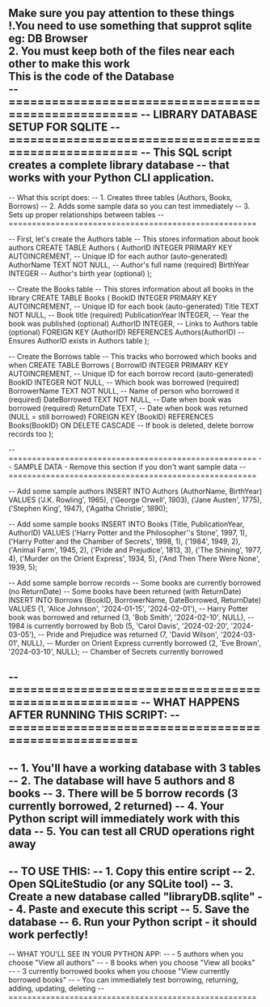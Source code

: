 Make sure you pay attention to these things<br>
!.You need to use something that supprot sqlite eg: DB Browser<br>
2. You must keep both of the files near each other to make this work<br>
This is the code of the Database<br>
-- =====================================================
-- LIBRARY DATABASE SETUP FOR SQLITE
-- =====================================================
-- This SQL script creates a complete library database
-- that works with your Python CLI application.
-- 
-- What this script does:
-- 1. Creates three tables (Authors, Books, Borrows)
-- 2. Adds some sample data so you can test immediately
-- 3. Sets up proper relationships between tables
-- =====================================================

-- First, let's create the Authors table
-- This stores information about book authors
CREATE TABLE Authors (
    AuthorID INTEGER PRIMARY KEY AUTOINCREMENT,  -- Unique ID for each author (auto-generated)
    AuthorName TEXT NOT NULL,                    -- Author's full name (required)
    BirthYear INTEGER                            -- Author's birth year (optional)
);

-- Create the Books table
-- This stores information about all books in the library
CREATE TABLE Books (
    BookID INTEGER PRIMARY KEY AUTOINCREMENT,   -- Unique ID for each book (auto-generated)
    Title TEXT NOT NULL,                        -- Book title (required)
    PublicationYear INTEGER,                    -- Year the book was published (optional)
    AuthorID INTEGER,                           -- Links to Authors table (optional)
    FOREIGN KEY (AuthorID) REFERENCES Authors(AuthorID)  -- Ensures AuthorID exists in Authors table
);

-- Create the Borrows table
-- This tracks who borrowed which books and when
CREATE TABLE Borrows (
    BorrowID INTEGER PRIMARY KEY AUTOINCREMENT, -- Unique ID for each borrow record (auto-generated)
    BookID INTEGER NOT NULL,                    -- Which book was borrowed (required)
    BorrowerName TEXT NOT NULL,                 -- Name of person who borrowed it (required)
    DateBorrowed TEXT NOT NULL,                 -- Date when book was borrowed (required)
    ReturnDate TEXT,                            -- Date when book was returned (NULL = still borrowed)
    FOREIGN KEY (BookID) REFERENCES Books(BookID) ON DELETE CASCADE  -- If book is deleted, delete borrow records too
);

-- =====================================================
-- SAMPLE DATA - Remove this section if you don't want sample data
-- =====================================================

-- Add some sample authors
INSERT INTO Authors (AuthorName, BirthYear) VALUES 
    ('J.K. Rowling', 1965),
    ('George Orwell', 1903),
    ('Jane Austen', 1775),
    ('Stephen King', 1947),
    ('Agatha Christie', 1890);

-- Add some sample books
INSERT INTO Books (Title, PublicationYear, AuthorID) VALUES 
    ('Harry Potter and the Philosopher''s Stone', 1997, 1),
    ('Harry Potter and the Chamber of Secrets', 1998, 1),
    ('1984', 1949, 2),
    ('Animal Farm', 1945, 2),
    ('Pride and Prejudice', 1813, 3),
    ('The Shining', 1977, 4),
    ('Murder on the Orient Express', 1934, 5),
    ('And Then There Were None', 1939, 5);

-- Add some sample borrow records
-- Some books are currently borrowed (no ReturnDate)
-- Some books have been returned (with ReturnDate)
INSERT INTO Borrows (BookID, BorrowerName, DateBorrowed, ReturnDate) VALUES 
    (1, 'Alice Johnson', '2024-01-15', '2024-02-01'),  -- Harry Potter book was borrowed and returned
    (3, 'Bob Smith', '2024-02-10', NULL),              -- 1984 is currently borrowed by Bob
    (5, 'Carol Davis', '2024-02-20', '2024-03-05'),    -- Pride and Prejudice was returned
    (7, 'David Wilson', '2024-03-01', NULL),           -- Murder on Orient Express currently borrowed
    (2, 'Eve Brown', '2024-03-10', NULL);              -- Chamber of Secrets currently borrowed

-- =====================================================
-- WHAT HAPPENS AFTER RUNNING THIS SCRIPT:
-- =====================================================
-- 
-- 1. You'll have a working database with 3 tables
-- 2. The database will have 5 authors and 8 books
-- 3. There will be 5 borrow records (3 currently borrowed, 2 returned)
-- 4. Your Python script will immediately work with this data
-- 5. You can test all CRUD operations right away
-- 
-- TO USE THIS:
-- 1. Copy this entire script
-- 2. Open SQLiteStudio (or any SQLite tool)
-- 3. Create a new database called "libraryDB.sqlite"
-- 4. Paste and execute this script
-- 5. Save the database
-- 6. Run your Python script - it should work perfectly!
-- 
-- WHAT YOU'LL SEE IN YOUR PYTHON APP:
-- - 5 authors when you choose "View all authors"
-- - 8 books when you choose "View all books"  
-- - 3 currently borrowed books when you choose "View currently borrowed books"
-- - You can immediately test borrowing, returning, adding, updating, deleting
-- =====================================================
